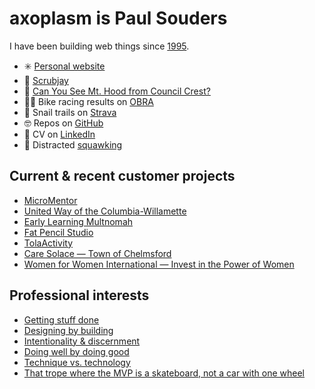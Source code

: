 axoplasm is Paul Souders
========================
I have been building web things since [1995](https://web.archive.org/web/19970218080413/http://darkwing.uoregon.edu/~psouders/).

* ✳️ [Personal website](https://axoplasm.com)
* 🏣 [Scrubjay](https://scrubjay.works/)
* 🗻 [Can You See Mt. Hood from Council Crest?](https://canyouseemthoodfromcouncilcrest.com/)
* 🚴‍♂️ Bike racing results on [OBRA](https://obra.org/people/61444)
* 🐌 Snail trails on [Strava](https://www.strava.com/athletes/56063)
* 🤓 Repos on [GitHub]([https://github.com/axoplasm](https://github.com/axoplasm?tab=repositories))
* 👔 CV on [LinkedIn](http://linkedin.com/in/axoplasm/)
* 🐣 Distracted [squawking](https://twitter.com/axoplasm)


Current & recent customer projects
----------------------------------
* [MicroMentor](https://www.micromentor.org)
* [United Way of the Columbia-Willamette](http://unitedway-pdx.org/)
* [Early Learning Multnomah](https://www.earlylearningmultnomah.org)
* [Fat Pencil Studio](https://fatpencilstudio.com)
* [TolaActivity](https://tola-activity.mercycorps.org)
* [Care Solace — Town of Chelmsford](https://caresolace.com/site/chelmsford-ma)
* [Women for Women International — Invest in the Power of Women](http://www.womenforwomen.org/powerofwomen/)


Professional interests
----------------------
* [Getting stuff done](https://axoplasm.com/web-log/seven-year-report/)
* [Designing by building](https://axoplasm.com/web-log/imagining-and-building/)
* [Intentionality & discernment](https://axoplasm.com/web-log/right-and-wrong/)
* [Doing well by doing good](https://axoplasm.com/web-log/its-ok-do-well-while-doing-good/)
* [Technique vs. technology](https://axoplasm.com/web-log/technique-and-technology/)
* [That trope where the MVP is a skateboard, not a car with one wheel](https://axoplasm.com/web-log/django-vs-drupal/)
